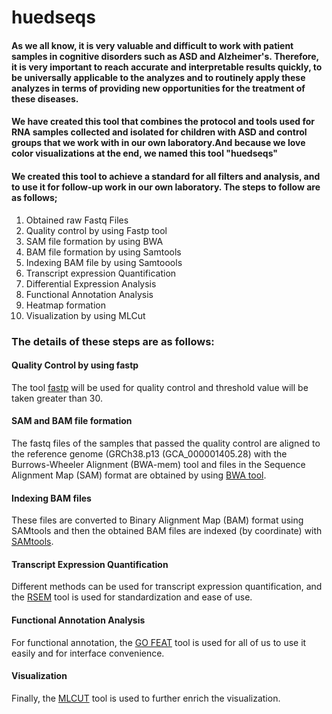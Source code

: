 # huedseqs
 #### As we all know, it is very valuable and difficult to work with patient samples in cognitive disorders such as ASD and Alzheimer's. Therefore, it is very important to reach accurate and interpretable results quickly, to be universally applicable to the analyzes and to routinely apply these analyzes in terms of providing new opportunities for the treatment of these diseases.
 #### We have created this tool that combines the protocol and tools used for RNA samples collected and isolated for children with ASD and control groups that we work with in our own laboratory.And because we love color visualizations at the end, we named this tool "huedseqs"
 #### We created this tool to achieve a standard for all filters and analysis, and to use it for follow-up work in our own laboratory. The steps to follow are as follows;
 1. Obtained raw Fastq Files
 2. Quality control by using Fastp tool
 3. SAM file formation by using BWA
 4. BAM file formation by using Samtools
 5. Indexing BAM file by using Samtoools
 6. Transcript expression Quantification
 7. Differential Expression Analysis
 8. Functional Annotation Analysis
 9. Heatmap formation
 10. Visualization by using MLCut

 ### The details of these steps are as follows:
 #### Quality Control by using fastp 
 The tool [fastp](https://github.com/OpenGene/fastp#fastp) will be used for quality control and threshold value will be taken greater than 30. 
 #### SAM and BAM file formation
 The fastq files of the samples that passed the quality control are aligned to the reference genome (GRCh38.p13 (GCA_000001405.28) with the Burrows-Wheeler Alignment (BWA-mem) tool and files in the Sequence Alignment Map (SAM) format are obtained by using [BWA tool](https://github.com/lh3/bwa).
 #### Indexing BAM files
 These files are converted to Binary Alignment Map (BAM) format using SAMtools and then the obtained BAM files are indexed (by coordinate) with [SAMtools](http://www.htslib.org). 
 #### Transcript Expression Quantification
 Different methods can be used for transcript expression quantification, and the [RSEM](https://github.com/deweylab/RSEM) tool is used for standardization and ease of use.
#### Functional Annotation Analysis
For functional annotation, the [GO FEAT](https://github.com/fabriciopa/gofeat) tool is used for all of us to use it easily and for interface convenience.
#### Visualization
Finally, the [MLCUT](https://bivi.co/visualisation/mlcut) tool is used to further enrich the visualization. 
 
 
